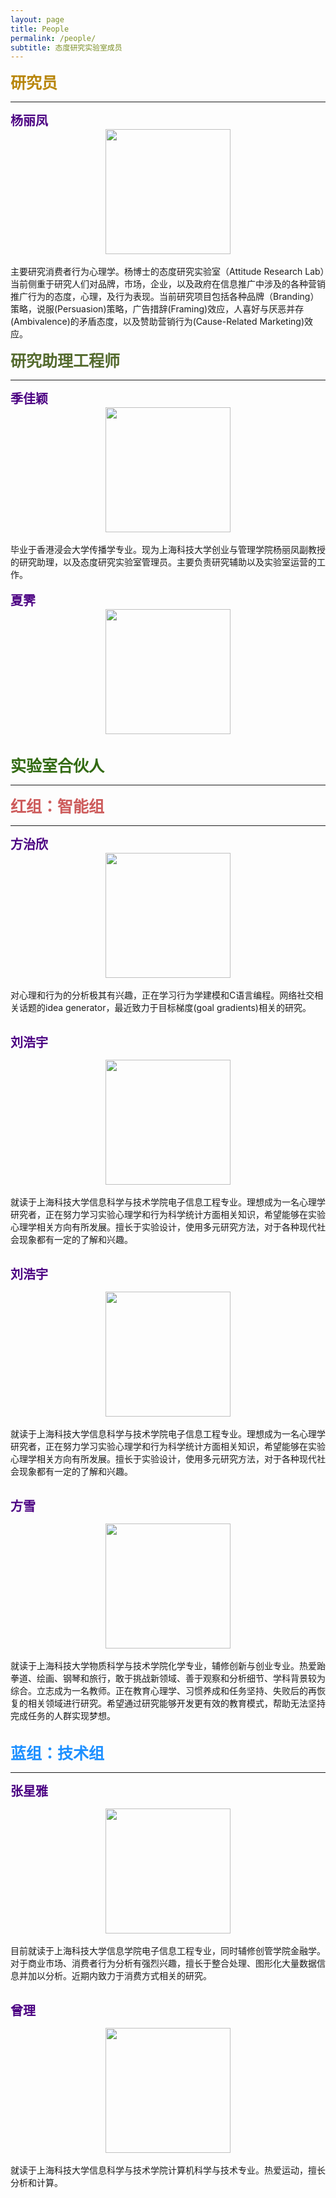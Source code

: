 ```yaml
---
layout: page
title: People
permalink: /people/
subtitle: 态度研究实验室成员
---
```


<b><span style="font-size: 25px !important; color: #B8860B;">研究员</span></b>
<hr>
<p id="lifeng"></p>
<b><span style="font-size: 20px !important; color: 	#4B0082;">杨丽凤</span></b><br>
<div align="center"><img src="images/LifengYang.jpg" width="200" align="center" /></div><br>
主要研究消费者行为心理学。杨博士的态度研究实验室（Attitude Research Lab）当前侧重于研究人们对品牌，市场，企业，以及政府在信息推广中涉及的各种营销推广行为的态度，心理，及行为表现。当前研究项目包括各种品牌（Branding）策略，说服(Persuasion)策略，广告措辞(Framing)效应，人喜好与厌恶并存(Ambivalence)的矛盾态度，以及赞助营销行为(Cause-Related Marketing)效应。

<b><span style="font-size: 25px !important; color:	#556B2F;">研究助理工程师</span></b>
<hr>
<b><span style="font-size: 20px !important; color: #4B0082;">季佳颖</span></b><br>
<div align="center"><img src="images/JiayingJi.jpg" width="200" align="center" /></div><br>
毕业于香港浸会大学传播学专业。现为上海科技大学创业与管理学院杨丽凤副教授的研究助理，以及态度研究实验室管理员。主要负责研究辅助以及实验室运营的工作。
<br><br>
<b><span style="font-size: 20px !important; color: #4B0082;">夏霁</span></b><br>
<div align="center"><img src="images/default.jpg" width="200" align="center" /></div><br>

<b><span style="font-size: 25px !important; color: 	#326A11;">实验室合伙人</span></b>
<hr>

<b><span style="font-size: 25px !important; color: 	#CD5C5C;">红组：智能组</span></b>
<hr>
<b><span style="font-size: 20px !important; color: #4B0082;">方治欣</span></b><br>
<div align="center"><img src="images/ZhixinFang.jpg" width="200" align="center" /></div><br>
对心理和行为的分析极其有兴趣，正在学习行为学建模和C语言编程。网络社交相关话题的idea generator，最近致力于目标梯度(goal gradients)相关的研究。
<br><br>

<b><span style="font-size: 20px !important; color: #4B0082;">刘浩宇</span></b><br>
<div align="center"><img src="images/HaoyuLiu.jpg" width="200" align="center" /></div><br>
就读于上海科技大学信息科学与技术学院电子信息工程专业。理想成为一名心理学研究者，正在努力学习实验心理学和行为科学统计方面相关知识，希望能够在实验心理学相关方向有所发展。擅长于实验设计，使用多元研究方法，对于各种现代社会现象都有一定的了解和兴趣。
<br><br>

<b><span style="font-size: 20px !important; color: #4B0082;">刘浩宇</span></b><br>
<div align="center"><img src="images/HaoyuLiu.jpg" width="200" align="center" /></div><br>
就读于上海科技大学信息科学与技术学院电子信息工程专业。理想成为一名心理学研究者，正在努力学习实验心理学和行为科学统计方面相关知识，希望能够在实验心理学相关方向有所发展。擅长于实验设计，使用多元研究方法，对于各种现代社会现象都有一定的了解和兴趣。
<br><br>

<b><span style="font-size: 20px !important; color: #4B0082;">方雪</span></b><br>
<div align="center"><img src="images/XueFang.jpg" width="200" align="center" /></div><br>
就读于上海科技大学物质科学与技术学院化学专业，辅修创新与创业专业。热爱跆拳道、绘画、钢琴和旅行，敢于挑战新领域、善于观察和分析细节、学科背景较为综合。立志成为一名教师。正在教育心理学、习惯养成和任务坚持、失败后的再恢复的相关领域进行研究。希望通过研究能够开发更有效的教育模式，帮助无法坚持完成任务的人群实现梦想。
<br><br>

<b><span style="font-size: 25px !important; color: #1E90FF;">蓝组：技术组</span></b>
<hr>

<b><span style="font-size: 20px !important; color: #4B0082;">张星雅</span></b><br>
<div align="center"><img src="images/XingyaZhang.jpg" width="200" align="center" /></div><br>
目前就读于上海科技大学信息学院电子信息工程专业，同时辅修创管学院金融学。对于商业市场、消费者行为分析有强烈兴趣，擅长于整合处理、图形化大量数据信息并加以分析。近期内致力于消费方式相关的研究。
<br><br>

<b><span style="font-size: 20px !important; color: #4B0082;">曾理</span></b><br>
<div align="center"><img src="images/LiZeng.jpg" width="200" align="center" /></div><br>
就读于上海科技大学信息科学与技术学院计算机科学与技术专业。热爱运动，擅长分析和计算。
<br><br>



